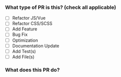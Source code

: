 ### What type of PR is this? (check all applicable)

- [ ] Refactor JS/Vue
- [ ] Refactor CSS/SCSS
- [ ] Add Feature
- [ ] Bug Fix
- [ ] Optimization
- [ ] Documentation Update
- [ ] Add Test(s)
- [ ] Add File(s)

### What does this PR do?

